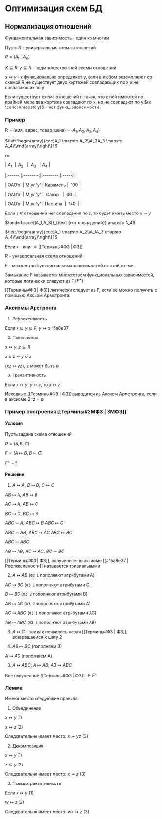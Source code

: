 # Оптимизация схем БД

## Нормализация отношений

Фундаментальная зависимость - один ко многим

Пусть $R$ - универсальная схема отношений

$R = (A_1...A_n)$

$X \subseteq R$, $y \subseteq R$ - подмножество этой схемы отношений

$x \mapsto y$ - x функционально определяет y, если в любом экземпляре r со схемой R не существует двух кортежей совпадающих по x и не совпадающих по y

Если существует схема отношений r, такая, что в ней имеются по крайней мере два кортежа совпадают по x, но не совпадают по y $(x \cancel\mapsto y)$ - нет функц. зависимости

  

### Пример

R = (имя, адрес, товар, цена) = $(A_1, A_2, A_3, A_4)$

$\left.\begin{array}{ccc}A_1 \mapsto A_2\\A_2A_3 \mapsto A_4\\\end{array}\right\}F$

$r =$

| $A_1$  |  $A_2$   |  $A_3$   | $A_4$ |

|:------:|:--------:|:--------:|:-----:|

| ОАО'x' | M,ул.'y' | Карамель |  100  |

| ОАО'x' | M,ул.'y' |  Сахар   |  40   |

| ОАО'x' | M,ул.'y' | Пастила  |  140  |

  

Если в $\forall$ отношении нет совпадения по x, то будет иметь место $x \mapsto y$

$\underbrace{(A_1,A_3)}_{\text {нет совпадений}} \mapsto A_4$

  

$\left.\begin{array}{ccc}A_1 \mapsto A_2\\A_1A_3 \mapsto A_4\\\end{array}\right\}F$

  

Если x - книг $\Rightarrow$ [[Термины#ФЗ | ФЗ]]

R - универсальная схема отношений

F - множество функциональных зависимостей на этой схеме

Замыкание F называется множеством функциональных зависимостей, которые логически следуют из F $(F^+)$

[[Термины#ФЗ | ФЗ]] логически следует из F, если её можно получить с помощью Аксиом Армстронга.

  

### Аксиомы Арстронга

1. Рефлексивность

Если $x \subseteq y \subseteq R$, $y \mapsto x$ ^5a8e37

  

2. Пополнение

$x \mapsto y$, $z \subseteq R$

$x \cup z \mapsto y\cup z$

$(xz \mapsto yz)$, z может быть $\emptyset$

  

3. Транзитивность

Если $x \mapsto y$, $y \mapsto z$, то $x \mapsto z$

Исходные [[Термины#ФЗ | ФЗ]] выводится из Аксиом Армстронга, если в аксиоме 2: $z = \emptyset$

  

### Пример построения [[Термины#ЗМФЗ | ЗМФЗ]]

#### Условия

Пусть задана схема отношений:

$R = (A,B,C)$

$F = (A \mapsto B, B \mapsto C)$

$F^+ - ?$

#### Решение

1. $A \mapsto A$, $B \mapsto B$, $C \mapsto C$

$AB \mapsto A$, $AB \mapsto B$

$AC \mapsto A$, $AB \mapsto C$

$BC \mapsto C$, $BC \mapsto B$

$ABC \mapsto A$, $ABC \mapsto B$ $ABC \mapsto C$

$ABC \mapsto AB$, $ABC \mapsto AC$ $ABC \mapsto BC$

$ABC \mapsto ABC$

$AB \mapsto AB$, $AC \mapsto AC$, $BC \mapsto BC$

[[Термины#ФЗ | ФЗ]], полученное по аксиоме [[#^5a8e37 | Рефлексивности]] называется тривиальными

  

2. $A \mapsto AB$ (`ФЗ 1` пополняют атрибутами А)

$AC \mapsto BC$ (`ФЗ 1` пополняют атрибутами C)

$B \mapsto BC$ (`ФЗ 2` пополняют атрибутами B)

$AB \mapsto AC$ (`ФЗ 2` пополняют атрибутами A)

$AC \mapsto ABC$ (`ФЗ 1` пополняют атрибутами AC)

$AB \mapsto ABC$ (`ФЗ 2` пополняют атрибутами AB)

  

3. $A \mapsto C$ - так как появилось новая [[Термины#ФЗ | ФЗ]], возвращаемся к шагу 2

  

2. $AB \mapsto BC$ (пополняем B)

$A \mapsto AC$ (пополняем А)

  

3. $A \mapsto ABC$; $A \mapsto AB$; $AB \mapsto ABC$

Все полученные [[Термины#ФЗ | ФЗ]] $\in F^+$

  

### Лемма

Имеют место следующие правила:

1. Объединение

$x \mapsto y$ (1)

$x \mapsto z$ (2)

Следовательно имеет место: $x \mapsto yz$ (3)

  

2. Декомпозиция

$x \mapsto y$ (1)

$z \subseteq y$ (2)

Следовательно имеет место: $x \mapsto z$ (3)

  

3. Псевдотранзитивность

Если $x \mapsto y$ (1)

$w \mapsto z$ (2)

Следовательно имеет место: $wx \mapsto z$ (3)